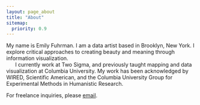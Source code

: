 ```yaml
---
layout: page_about
title: "About"
sitemap:
  priority: 0.9
---
```

My name is Emily Fuhrman. I am a data artist based in Brooklyn, New York. I explore critical approaches to creating beauty and meaning through information visualization.<br/>
&nbsp;&nbsp;&nbsp;&nbsp;&nbsp;&nbsp;I currently work at Two Sigma, and previously taught mapping and data visualization at Columbia University. My work has been acknowledged by WIRED, Scientific American, and the Columbia University Group for Experimental Methods in Humanistic Research.

<span class='sub'>For freelance inquiries, please [email](mailto:ef2512@columbia.edu).</span>
